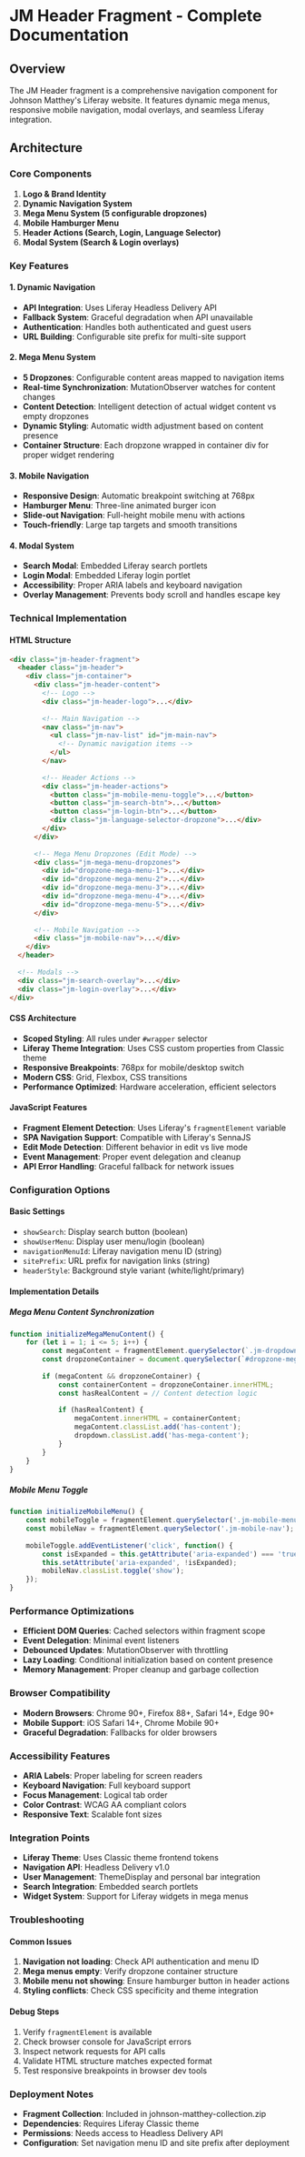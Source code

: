 # JM Header Fragment - Complete Documentation

## Overview
The JM Header fragment is a comprehensive navigation component for Johnson Matthey's Liferay website. It features dynamic mega menus, responsive mobile navigation, modal overlays, and seamless Liferay integration.

## Architecture

### Core Components
1. **Logo & Brand Identity**
2. **Dynamic Navigation System**
3. **Mega Menu System (5 configurable dropzones)**
4. **Mobile Hamburger Menu**
5. **Header Actions (Search, Login, Language Selector)**
6. **Modal System (Search & Login overlays)**

### Key Features

#### 1. Dynamic Navigation
- **API Integration**: Uses Liferay Headless Delivery API
- **Fallback System**: Graceful degradation when API unavailable
- **Authentication**: Handles both authenticated and guest users
- **URL Building**: Configurable site prefix for multi-site support

#### 2. Mega Menu System
- **5 Dropzones**: Configurable content areas mapped to navigation items
- **Real-time Synchronization**: MutationObserver watches for content changes
- **Content Detection**: Intelligent detection of actual widget content vs empty dropzones
- **Dynamic Styling**: Automatic width adjustment based on content presence
- **Container Structure**: Each dropzone wrapped in container div for proper widget rendering

#### 3. Mobile Navigation
- **Responsive Design**: Automatic breakpoint switching at 768px
- **Hamburger Menu**: Three-line animated burger icon
- **Slide-out Navigation**: Full-height mobile menu with actions
- **Touch-friendly**: Large tap targets and smooth transitions

#### 4. Modal System
- **Search Modal**: Embedded Liferay search portlets
- **Login Modal**: Embedded Liferay login portlet
- **Accessibility**: Proper ARIA labels and keyboard navigation
- **Overlay Management**: Prevents body scroll and handles escape key

### Technical Implementation

#### HTML Structure
```html
<div class="jm-header-fragment">
  <header class="jm-header">
    <div class="jm-container">
      <div class="jm-header-content">
        <!-- Logo -->
        <div class="jm-header-logo">...</div>
        
        <!-- Main Navigation -->
        <nav class="jm-nav">
          <ul class="jm-nav-list" id="jm-main-nav">
            <!-- Dynamic navigation items -->
          </ul>
        </nav>
        
        <!-- Header Actions -->
        <div class="jm-header-actions">
          <button class="jm-mobile-menu-toggle">...</button>
          <button class="jm-search-btn">...</button>
          <button class="jm-login-btn">...</button>
          <div class="jm-language-selector-dropzone">...</div>
        </div>
      </div>
      
      <!-- Mega Menu Dropzones (Edit Mode) -->
      <div class="jm-mega-menu-dropzones">
        <div id="dropzone-mega-menu-1">...</div>
        <div id="dropzone-mega-menu-2">...</div>
        <div id="dropzone-mega-menu-3">...</div>
        <div id="dropzone-mega-menu-4">...</div>
        <div id="dropzone-mega-menu-5">...</div>
      </div>
      
      <!-- Mobile Navigation -->
      <div class="jm-mobile-nav">...</div>
    </div>
  </header>
  
  <!-- Modals -->
  <div class="jm-search-overlay">...</div>
  <div class="jm-login-overlay">...</div>
</div>
```

#### CSS Architecture
- **Scoped Styling**: All rules under `#wrapper` selector
- **Liferay Theme Integration**: Uses CSS custom properties from Classic theme
- **Responsive Breakpoints**: 768px for mobile/desktop switch
- **Modern CSS**: Grid, Flexbox, CSS transitions
- **Performance Optimized**: Hardware acceleration, efficient selectors

#### JavaScript Features
- **Fragment Element Detection**: Uses Liferay's `fragmentElement` variable
- **SPA Navigation Support**: Compatible with Liferay's SennaJS
- **Edit Mode Detection**: Different behavior in edit vs live mode
- **Event Management**: Proper event delegation and cleanup
- **API Error Handling**: Graceful fallback for network issues

### Configuration Options

#### Basic Settings
- `showSearch`: Display search button (boolean)
- `showUserMenu`: Display user menu/login (boolean)
- `navigationMenuId`: Liferay navigation menu ID (string)
- `sitePrefix`: URL prefix for navigation links (string)
- `headerStyle`: Background style variant (white/light/primary)

#### Implementation Details

##### Mega Menu Content Synchronization
```javascript
function initializeMegaMenuContent() {
    for (let i = 1; i <= 5; i++) {
        const megaContent = fragmentElement.querySelector(`.jm-dropdown-menu .jm-mega-content[data-mega-index="${i}"]`);
        const dropzoneContainer = document.querySelector(`#dropzone-mega-menu-${i}`);
        
        if (megaContent && dropzoneContainer) {
            const containerContent = dropzoneContainer.innerHTML;
            const hasRealContent = // Content detection logic
            
            if (hasRealContent) {
                megaContent.innerHTML = containerContent;
                megaContent.classList.add('has-content');
                dropdown.classList.add('has-mega-content');
            }
        }
    }
}
```

##### Mobile Menu Toggle
```javascript
function initializeMobileMenu() {
    const mobileToggle = fragmentElement.querySelector('.jm-mobile-menu-toggle');
    const mobileNav = fragmentElement.querySelector('.jm-mobile-nav');
    
    mobileToggle.addEventListener('click', function() {
        const isExpanded = this.getAttribute('aria-expanded') === 'true';
        this.setAttribute('aria-expanded', !isExpanded);
        mobileNav.classList.toggle('show');
    });
}
```

### Performance Optimizations
- **Efficient DOM Queries**: Cached selectors within fragment scope
- **Event Delegation**: Minimal event listeners
- **Debounced Updates**: MutationObserver with throttling
- **Lazy Loading**: Conditional initialization based on content presence
- **Memory Management**: Proper cleanup and garbage collection

### Browser Compatibility
- **Modern Browsers**: Chrome 90+, Firefox 88+, Safari 14+, Edge 90+
- **Mobile Support**: iOS Safari 14+, Chrome Mobile 90+
- **Graceful Degradation**: Fallbacks for older browsers

### Accessibility Features
- **ARIA Labels**: Proper labeling for screen readers
- **Keyboard Navigation**: Full keyboard support
- **Focus Management**: Logical tab order
- **Color Contrast**: WCAG AA compliant colors
- **Responsive Text**: Scalable font sizes

### Integration Points
- **Liferay Theme**: Uses Classic theme frontend tokens
- **Navigation API**: Headless Delivery v1.0
- **User Management**: ThemeDisplay and personal bar integration
- **Search Integration**: Embedded search portlets
- **Widget System**: Support for Liferay widgets in mega menus

### Troubleshooting

#### Common Issues
1. **Navigation not loading**: Check API authentication and menu ID
2. **Mega menus empty**: Verify dropzone container structure
3. **Mobile menu not showing**: Ensure hamburger button in header actions
4. **Styling conflicts**: Check CSS specificity and theme integration

#### Debug Steps
1. Verify `fragmentElement` is available
2. Check browser console for JavaScript errors
3. Inspect network requests for API calls
4. Validate HTML structure matches expected format
5. Test responsive breakpoints in browser dev tools

### Deployment Notes
- **Fragment Collection**: Included in johnson-matthey-collection.zip
- **Dependencies**: Requires Liferay Classic theme
- **Permissions**: Needs access to Headless Delivery API
- **Configuration**: Set navigation menu ID and site prefix after deployment